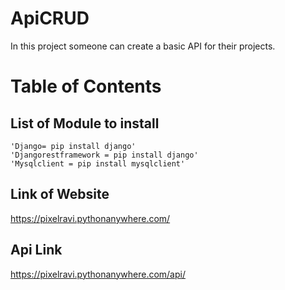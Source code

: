 # ApiCRUD
In this project someone can create a basic API for their projects.
# Table of Contents

## List of Module to install
    'Django= pip install django'
    'Djangorestframework = pip install django'
    'Mysqlclient = pip install mysqlclient'

## Link of Website 
<a id="section-1">https://pixelravi.pythonanywhere.com/</a>
## Api Link
<a id="section-2">https://pixelravi.pythonanywhere.com/api/</a>
